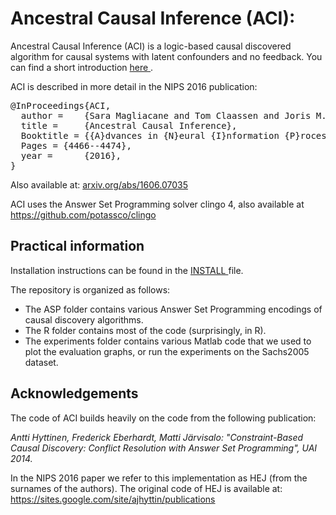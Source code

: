 Ancestral Causal Inference (ACI): 
=====================================================
Ancestral Causal Inference (ACI) is a logic-based causal discovered algorithm for causal systems with latent confounders and no feedback.
You can find a short introduction <a href="https://github.com/caus-am/aci/blob/master/INTRO.md"> here </a>.

ACI is described in more detail in the NIPS 2016 publication:
<pre>
@InProceedings{ACI,
  author =    {Sara Magliacane and Tom Claassen and Joris M. Mooij},
  title =     {Ancestral Causal Inference},
  Booktitle = {{A}dvances in {N}eural {I}nformation {P}rocessing {S}ystems 27 ({NIPS}-16)},
  Pages = {4466--4474},
  year =      {2016},
}
</pre>

Also available at: <a href="http://arxiv.org/abs/1606.07035">arxiv.org/abs/1606.07035</a>

ACI uses the Answer Set Programming solver clingo 4, also available at <a href="https://github.com/potassco/clingo"> https://github.com/potassco/clingo </a>

Practical information
---------------------
Installation instructions can be found in the <a href="https://github.com/caus-am/aci/blob/master/INSTALL"> INSTALL </a> file.

The repository is organized as follows:
- The ASP folder contains various Answer Set Programming encodings of causal discovery algorithms.
- The R folder contains most of the code (surprisingly, in R).
- The experiments folder contains various Matlab code that we used to plot the evaluation graphs, or run the experiments on the Sachs2005 dataset.

Acknowledgements
-------------------------------------
The code of ACI builds heavily on the code from the following publication:

*Antti Hyttinen, Frederick Eberhardt, Matti Järvisalo:
"Constraint-Based Causal Discovery: Conflict Resolution with Answer Set Programming", UAI 2014.*

In the NIPS 2016 paper we refer to this implementation as HEJ (from the surnames of the authors).
The original code of HEJ is available at: <a href=" https://sites.google.com/site/ajhyttin/publications">https://sites.google.com/site/ajhyttin/publications</a>
